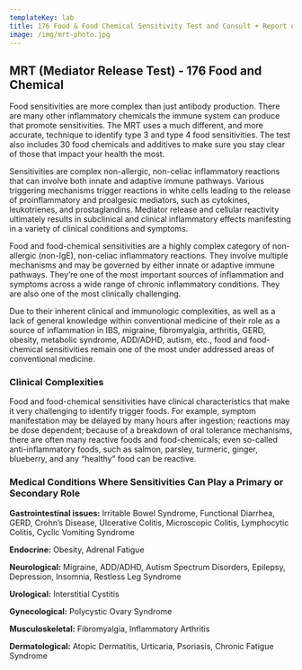 ```yaml
---
templateKey: lab
title: 176 Food & Food Chemical Sensitivity Test and Consult + Report of Finding $550
image: /img/mrt-photo.jpg
---
```

## MRT (Mediator Release Test) - 176 Food and Chemical

Food sensitivities are more complex than just antibody production. There are many other inflammatory chemicals the immune system can produce that promote sensitivities.  The MRT uses a much different, and more accurate, technique to identify type 3 and type 4 food sensitivities. The test also includes 30 food chemicals and additives to make sure you stay clear of those that impact your health the most. 

Sensitivities are complex non-allergic, non-celiac inflammatory reactions that can involve both innate and adaptive immune pathways. Various triggering mechanisms trigger reactions in white cells leading to the release of proinflammatory and proalgesic mediators, such as cytokines, leukotrienes, and prostaglandins. Mediator release and cellular reactivity ultimately results in subclinical and clinical inflammatory effects manifesting in a variety of clinical conditions and symptoms.

Food and food-chemical sensitivities are a highly complex category of non-allergic (non-IgE), non-celiac inflammatory reactions. They involve multiple mechanisms and may be governed by either innate or adaptive immune pathways. They’re one of the most important sources of inflammation and symptoms across a wide range of chronic inflammatory conditions. They are also one of the most clinically challenging.

Due to their inherent clinical and immunologic complexities, as well as a lack of general knowledge within conventional medicine of their role as a source of inflammation in IBS, migraine, fibromyalgia, arthritis, GERD, obesity, metabolic syndrome, ADD/ADHD, autism, etc., food and food-chemical sensitivities remain one of the most under addressed areas of conventional medicine.

### Clinical Complexities

Food and food-chemical sensitivities have clinical characteristics that make it very challenging to identify trigger foods. For example, symptom manifestation may be delayed by many hours after ingestion; reactions may be dose dependent; because of a breakdown of oral tolerance mechanisms, there are often many reactive foods and food-chemicals; even so-called anti-inflammatory foods, such as salmon, parsley, turmeric, ginger, blueberry, and any “healthy” food can be reactive.

### Medical Conditions Where Sensitivities Can Play a Primary or Secondary Role

**Gastrointestinal issues:** Irritable Bowel Syndrome, Functional Diarrhea, GERD, Crohn’s Disease, Ulcerative Colitis, Microscopic Colitis, Lymphocytic Colitis, Cyclic Vomiting Syndrome

**Endocrine:** Obesity, Adrenal Fatigue

**Neurological:** Migraine, ADD/ADHD, Autism Spectrum Disorders, Epilepsy, Depression, Insomnia, Restless Leg Syndrome

**Urological:** Interstitial Cystitis

**Gynecological:** Polycystic Ovary Syndrome

**Musculoskeletal:** Fibromyalgia, Inflammatory Arthritis

**Dermatological:** Atopic Dermatitis, Urticaria, Psoriasis, Chronic Fatigue Syndrome